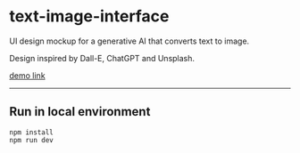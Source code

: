 # text-image-interface
UI design mockup for a generative AI that converts text to image.

Design inspired by Dall-E, ChatGPT and Unsplash. 

[demo link](https://neon-quokka-4b40e2.netlify.app/)

---

## Run in local environment

```
npm install
npm run dev
```
